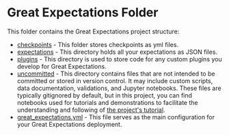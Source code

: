 # Great Expectations Folder
This folder contains the Great Expectations project structure:
- [checkpoints](checkpoints) - This folder stores checkpoints as yml files. 
- [expectations](expectations) - This directory holds all your expectations as JSON files. 
- [plugins](plugins) - This directory is used to store code for any custom plugins you develop for Great Expectations.
- [uncommitted](uncommitted) - This directory contains files that are not intended to be committed or stored in version control. It may include custom scripts, data documentation, validations, and Jupyter notebooks. These files are typically gitignored by default, but in this project, you can find notebooks used for tutorials and demonstrations to facilitate the understanding and following of [the project's tutorial](https://syntio.atlassian.net/wiki/spaces/SL/pages/2366538001/Great+Expectations+Demo).
- [great_expectations.yml](great_expectations.yml) - This file serves as the main configuration for your Great Expectations deployment. 
